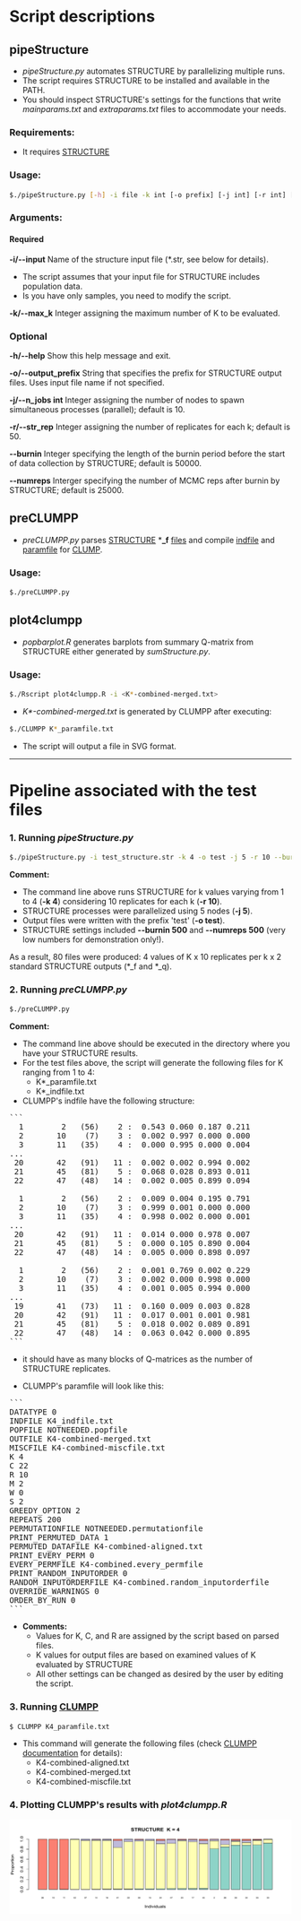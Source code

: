 # Script descriptions
## pipeStructure
- _pipeStructure.py_ automates STRUCTURE by parallelizing multiple runs. 
- The script requires STRUCTURE to be installed and available in the PATH.
- You should inspect STRUCTURE's settings for the functions that write _mainparams.txt_ and _extraparams.txt_ files to accommodate your needs.

### Requirements:
- It requires [STRUCTURE](https://web.stanford.edu/group/pritchardlab/structure_software/release_versions/v2.3.4/html/structure.html)

### Usage:

```bash
$./pipeStructure.py [-h] -i file -k int [-o prefix] [-j int] [-r int] [--burnin int] [--numreps int]
```

### Arguments:
#### Required
**-i/--input**  Name of the structure input file (*.str, see below for details).
- The script assumes that your input file for STRUCTURE includes population data.
- Is you have only samples, you need to modify the script.

**-k/--max_k**  Integer assigning the maximum number of K to be evaluated.

### Optional
**-h/--help**  Show this help message and exit.

**-o/--output_prefix** String that specifies the prefix for STRUCTURE output files. Uses input file name if not specified.

**-j/--n_jobs int**  Integer assigning the number of nodes to spawn simultaneous processes (parallel); default is 10.

**-r/--str_rep** Integer assigning the number of replicates for each k; default is 50.

**--burnin**  Integer specifying the length of the burnin period before the start of data collection by STRUCTURE; default is 50000.

**--numreps** Interger specifying the number of MCMC reps after burnin by STRUCTURE; default is 25000.


## preCLUMPP
- _preCLUMPP.py_ parses [STRUCTURE](https://web.stanford.edu/group/pritchardlab/structure.html) ***_f** [files](https://rosenberglab.stanford.edu/software/CLUMPP_Manual.pdf)
   and compile [indfile](https://rosenberglab.stanford.edu/software/CLUMPP_Manual.pdf) and [paramfile](https://rosenberglab.stanford.edu/software/CLUMPP_Manual.pdf) for [CLUMP](https://rosenberglab.stanford.edu/clumpp.html).

### Usage:
```bash
$./preCLUMPP.py
```
## plot4clumpp
- _popbarplot.R_ generates barplots from summary Q-matrix from STRUCTURE either generated by _sumStructure.py_.

### Usage:
```bash
$./Rscript plot4clumpp.R -i <K*-combined-merged.txt>
```
- _K*-combined-merged.txt_ is generated by CLUMPP after executing:

```bash
$./CLUMPP K*_paramfile.txt
```
- The script will output a file in SVG format.

---

# Pipeline associated with the test files
### 1. Running _pipeStructure.py_

```bash
$./pipeStructure.py -i test_structure.str -k 4 -o test -j 5 -r 10 --burnin 500 --numreps 500
```

**Comment:**
- The command line above runs STRUCTURE for k values varying from 1 to 4 (**-k 4**) considering 10 replicates for each k (**-r 10**).
- STRUCTURE processes were parallelized using 5 nodes (**-j 5**).
- Output files were written with the prefix 'test' (**-o test**).
- STRUCTURE settings included **--burnin 500** and **--numreps 500** (very low numbers for demonstration only!).

As a result, 80 files were produced: 4 values of K x 10 replicates per k x 2 standard STRUCTURE outputs (*_f and *_q).

### 2. Running _preCLUMPP.py_
```bash
$./preCLUMPP.py
```
**Comment:**
- The command line above should be executed in the directory where you have your STRUCTURE results.
- For the test files above, the script will generate the following files for K ranging from 1 to 4:
  - K*_paramfile.txt
  - K*_indfile.txt
- CLUMPP's indfile have the following structure:

<pre>
```
  1        2   (56)    2 :  0.543 0.060 0.187 0.211  
  2       10    (7)    3 :  0.002 0.997 0.000 0.000  
  3       11   (35)    4 :  0.000 0.995 0.000 0.004  
...  
 20       42   (91)   11 :  0.002 0.002 0.994 0.002  
 21       45   (81)    5 :  0.068 0.028 0.893 0.011  
 22       47   (48)   14 :  0.002 0.005 0.899 0.094  
  
  1        2   (56)    2 :  0.009 0.004 0.195 0.791  
  2       10    (7)    3 :  0.999 0.001 0.000 0.000  
  3       11   (35)    4 :  0.998 0.002 0.000 0.001  
...  
 20       42   (91)   11 :  0.014 0.000 0.978 0.007  
 21       45   (81)    5 :  0.000 0.105 0.890 0.004  
 22       47   (48)   14 :  0.005 0.000 0.898 0.097  
  
  1        2   (56)    2 :  0.001 0.769 0.002 0.229  
  2       10    (7)    3 :  0.002 0.000 0.998 0.000  
  3       11   (35)    4 :  0.001 0.005 0.994 0.000  
...  
 19       41   (73)   11 :  0.160 0.009 0.003 0.828  
 20       42   (91)   11 :  0.017 0.001 0.001 0.981  
 21       45   (81)    5 :  0.018 0.002 0.089 0.891  
 22       47   (48)   14 :  0.063 0.042 0.000 0.895  
```
</pre>

  - it should have as many blocks of Q-matrices as the number of STRUCTURE replicates.

- CLUMPP's paramfile will look like this:

<pre>
```
DATATYPE 0  
INDFILE K4_indfile.txt  
POPFILE NOTNEEDED.popfile  
OUTFILE K4-combined-merged.txt  
MISCFILE K4-combined-miscfile.txt  
K 4  
C 22  
R 10  
M 2  
W 0  
S 2  
GREEDY_OPTION 2  
REPEATS 200 
PERMUTATIONFILE NOTNEEDED.permutationfile  
PRINT_PERMUTED_DATA 1  
PERMUTED_DATAFILE K4-combined-aligned.txt  
PRINT_EVERY_PERM 0  
EVERY_PERMFILE K4-combined.every_permfile  
PRINT_RANDOM_INPUTORDER 0  
RANDOM_INPUTORDERFILE K4-combined.random_inputorderfile  
OVERRIDE_WARNINGS 0  
ORDER_BY_RUN 0  
```
</pre>

- **Comments:**
  - Values for K, C, and R are assigned by the script based on parsed files.
  - K values for output files are based on examined values of K evaluated by STRUCTURE
  - All other settings can be changed as desired by the user by editing the script.

### 3. Running [CLUMPP](https://rosenberglab.stanford.edu/clumpp.html)
```bash
$ CLUMPP K4_paramfile.txt
```
- This command will generate the following files (check [CLUMPP documentation](https://rosenberglab.stanford.edu/software/CLUMPP_Manual.pdf) for details):
  - K4-combined-aligned.txt
  - K4-combined-merged.txt
  - K4-combined-miscfile.txt


### 4. Plotting CLUMPP's results with _plot4clumpp.R_



![example](https://github.com/fplmarques/pipeStructure/blob/main/test_files/k4_barplot.png)





